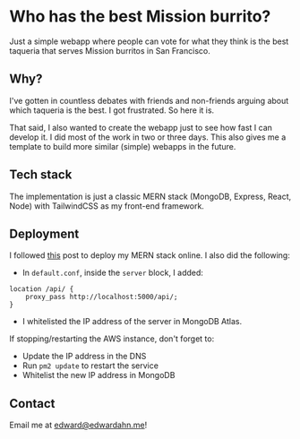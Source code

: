 # Who has the best Mission burrito?

Just a simple webapp where people can vote for what they think is the best
taqueria that serves Mission burritos in San Francisco.

## Why?

I've gotten in countless debates with friends and non-friends arguing about
which taqueria is the best. I got frustrated. So here it is.

That said, I also wanted to create the webapp just to see how fast I can develop
it. I did most of the work in two or three days. This also gives me a template
to build more similar (simple) webapps in the future.

## Tech stack

The implementation is just a classic MERN stack (MongoDB, Express, React, Node)
with TailwindCSS as my front-end framework.

## Deployment

I followed
[this](https://betterprogramming.pub/deploy-mern-stack-app-on-aws-ec2-with-letsencrypt-ssl-8f463c01502a)
post to deploy my MERN stack online. I also did the following:
* In `default.conf`, inside the `server` block, I added:
```
location /api/ {
    proxy_pass http://localhost:5000/api/;
}
```
* I whitelisted the IP address of the server in MongoDB Atlas.

If stopping/restarting the AWS instance, don't forget to:
- Update the IP address in the DNS
- Run `pm2 update` to restart the service
- Whitelist the new IP address in MongoDB

## Contact

Email me at <edward@edwardahn.me>!
